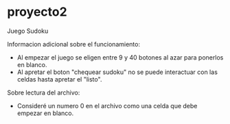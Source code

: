 # proyecto2
Juego Sudoku

Informacion adicional sobre el funcionamiento:
- Al empezar el juego se eligen entre 9 y 40 botones al azar para ponerlos en blanco.
- Al apretar el boton "chequear sudoku" no se puede interactuar con las celdas hasta apretar el "listo".

Sobre lectura del archivo:
- Consideré un numero 0 en el archivo como una celda que debe empezar en blanco.
